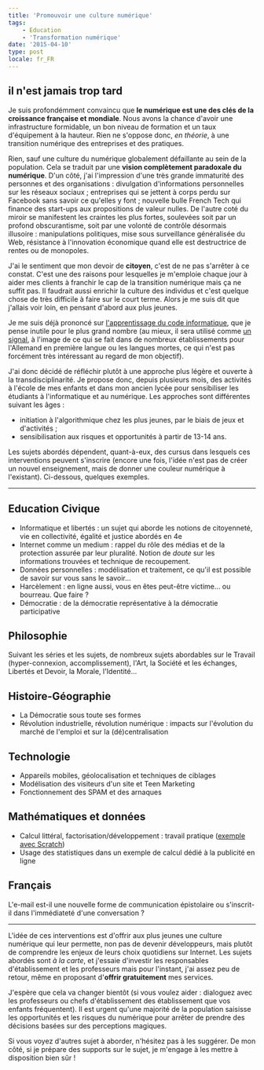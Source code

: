 ```yaml
---
title: 'Promouvoir une culture numérique'
tags:
    - Education
    - 'Transformation numérique'
date: '2015-04-10'
type: post
locale: fr_FR
---
```


## il n'est jamais trop tard

Je suis profondémment convaincu que **le numérique est une des clés de la croissance française et mondiale**. Nous avons la chance d'avoir une infrastructure formidable, un bon niveau de formation et un taux d'équipement à la hauteur. Rien ne s'oppose donc, _en théorie_, à une transition numérique des entreprises et des pratiques.

<!-- more -->

Rien, sauf une culture du numérique globalement défaillante au sein de la population. Cela se traduit par une **vision complètement paradoxale du numérique**. D'un côté, j'ai l'impression d'une très grande immaturité des personnes et des organisations&nbsp;: divulgation d'informations personnelles sur les réseaux sociaux ; entreprises qui se jettent à corps perdu sur Facebook sans savoir ce qu'elles y font ; nouvelle bulle French Tech qui finance des start-ups aux propositions de valeur nulles. De l'autre coté du miroir se manifestent les craintes les plus fortes, soulevées soit par un profond obscurantisme, soit par une volonté de contrôle désormais illusoire&nbsp;: manipulations politiques, mise sous surveillance généralisée du Web, résistance à l'innovation économique quand elle est destructrice de rentes ou de monopoles.

J'ai le sentiment que mon devoir de **citoyen**, c'est de ne pas s'arrêter à ce constat. C'est une des raisons pour lesquelles je m'emploie chaque jour à aider mes clients à franchir le cap de la transition numérique mais ça ne suffit pas. Il faudrait aussi enrichir la culture des individus et c'est quelque chose de très difficile à faire sur le court terme. Alors je me suis dit que j'allais voir loin, en pensant d'abord aux plus jeunes.

Je me suis déjà prononcé sur [l'apprentissage du code informatique](/2014/06/le-code-a-change/), que je pense inutile pour le plus grand nombre (au mieux, il sera utilisé comme [un signal](<http://fr.wikipedia.org/wiki/Signal_(%C3%A9conomie)>), à l'image de ce qui se fait dans de nombreux établissements pour l'Allemand en première langue ou les langues mortes, ce qui n'est pas forcément très intéressant au regard de mon objectif).

J'ai donc décidé de réfléchir plutôt à une approche plus légère et ouverte à la transdisciplinarité. Je propose donc, depuis plusieurs mois, des activités à l'école de mes enfants et dans mon ancien lycée pour sensibiliser les étudiants à l'informatique et au numérique. Les approches sont différentes suivant les âges&nbsp;:

* initiation à l'algorithmique chez les plus jeunes, par le biais de jeux et d'activités ;
* sensibilisation aux risques et opportunités à partir de 13-14 ans.

Les sujets abordés dépendent, quant-à-eux, des cursus dans lesquels ces interventions peuvent s'inscrire (encore une fois, l'idée n'est pas de créer un nouvel enseignement, mais de donner une couleur numérique à l'existant). Ci-dessous, quelques exemples.

***

## Education Civique

* Informatique et libertés&nbsp;: un sujet qui aborde les notions de citoyenneté, vie en collectivité, égalité et justice abordés en 4e
* Internet comme un medium&nbsp;: rappel du rôle des médias et de la protection assurée par leur pluralité. Notion de _doute_ sur les informations trouvées et technique de recoupement.
* Données personnelles&nbsp;: modélisation et traitement, ce qu'il est possible de savoir sur vous sans le savoir…
* Harcèlement&nbsp;: en ligne aussi, vous en êtes peut-être victime… ou bourreau. Que faire&nbsp;?
* Démocratie&nbsp;: de la démocratie représentative à la démocratie participative

## Philosophie

Suivant les séries et les sujets, de nombreux sujets abordables sur le Travail (hyper-connexion, accomplissement), l'Art, la Société et les échanges, Libertés et Devoir, la Morale, l'Identité…

## Histoire-Géographie

* La Démocratie sous toute ses formes
* Révolution industrielle, révolution numérique&nbsp;: impacts sur l'évolution du marché de l'emploi et sur la (dé)centralisation

## Technologie

* Appareils mobiles, géolocalisation et techniques de ciblages
* Modélisation des visiteurs d'un site et Teen Marketing
* Fonctionnement des SPAM et des arnaques

## Mathématiques et données

* Calcul littéral, factorisation/développement&nbsp;: travail pratique ([exemple avec Scratch](https://youtu.be/FNBDtxOlgnw))
* Usage des statistiques dans un exemple de calcul dédié à la publicité en ligne

## Français

L'e-mail est-il une nouvelle forme de communication épistolaire ou s'inscrit-il dans l'immédiateté d'une conversation&nbsp;?

***

L'idée de ces interventions est d'offrir aux plus jeunes une culture numérique qui leur permette, non pas de devenir développeurs, mais plutôt de comprendre les enjeux de leurs choix quotidiens sur Internet. Les sujets abordés sont _à la carte_, et j'essaie d'investir les responsables d'établissement et les professeurs mais pour l'instant, j'ai assez peu de retour, même en proposant d'**offrir gratuitement** mes services.

J'espère que cela va changer bientôt (si vous voulez aider&nbsp;: dialoguez avec les professeurs ou chefs d'établissement des établissement que vos enfants fréquentent). Il est urgent qu'une majorité de la population saisisse les opportunités et les risques du numérique pour arrêter de prendre des décisions basées sur des perceptions magiques.

Si vous voyez d'autres sujet à aborder, n'hésitez pas à les suggérer. De mon côté, si je prépare des supports sur le sujet, je m'engage à les mettre à disposition bien sûr !
